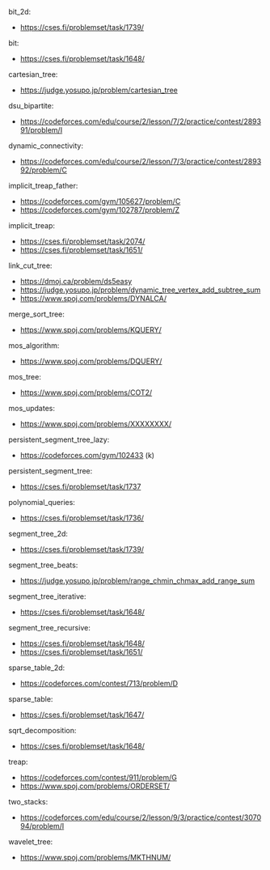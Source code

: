 bit_2d:
- https://cses.fi/problemset/task/1739/

bit:
- https://cses.fi/problemset/task/1648/

cartesian_tree:
- https://judge.yosupo.jp/problem/cartesian_tree

dsu_bipartite:
- https://codeforces.com/edu/course/2/lesson/7/2/practice/contest/289391/problem/I

dynamic_connectivity:
- https://codeforces.com/edu/course/2/lesson/7/3/practice/contest/289392/problem/C

implicit_treap_father:
- https://codeforces.com/gym/105627/problem/C 
- https://codeforces.com/gym/102787/problem/Z 

implicit_treap:
- https://cses.fi/problemset/task/2074/
- https://cses.fi/problemset/task/1651/

link_cut_tree:
- https://dmoj.ca/problem/ds5easy
- https://judge.yosupo.jp/problem/dynamic_tree_vertex_add_subtree_sum
- https://www.spoj.com/problems/DYNALCA/

merge_sort_tree:
- https://www.spoj.com/problems/KQUERY/

mos_algorithm:
- https://www.spoj.com/problems/DQUERY/

mos_tree:
- https://www.spoj.com/problems/COT2/

mos_updates:
- https://www.spoj.com/problems/XXXXXXXX/

persistent_segment_tree_lazy:
- https://codeforces.com/gym/102433 (k)

persistent_segment_tree:
- https://cses.fi/problemset/task/1737

polynomial_queries:
- https://cses.fi/problemset/task/1736/

segment_tree_2d:
- https://cses.fi/problemset/task/1739/

segment_tree_beats:
- https://judge.yosupo.jp/problem/range_chmin_chmax_add_range_sum 

segment_tree_iterative:
- https://cses.fi/problemset/task/1648/

segment_tree_recursive:
- https://cses.fi/problemset/task/1648/
- https://cses.fi/problemset/task/1651/

sparse_table_2d:
- https://codeforces.com/contest/713/problem/D

sparse_table:
- https://cses.fi/problemset/task/1647/

sqrt_decomposition:
- https://cses.fi/problemset/task/1648/

treap:
- https://codeforces.com/contest/911/problem/G
- https://www.spoj.com/problems/ORDERSET/

two_stacks:
- https://codeforces.com/edu/course/2/lesson/9/3/practice/contest/307094/problem/I

wavelet_tree:
- https://www.spoj.com/problems/MKTHNUM/
